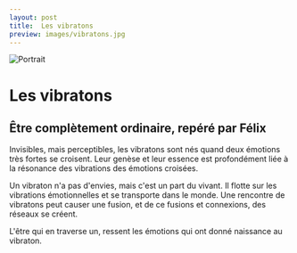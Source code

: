 ```yaml
---
layout: post
title:  Les vibratons
preview: images/vibratons.jpg
---
```


![Portrait](/csf4/images/vibratons.jpg)

# Les vibratons
## Être complètement ordinaire, repéré par Félix
Invisibles, mais perceptibles, les vibratons sont nés quand deux émotions très fortes se croisent. Leur genèse et leur essence est profondément liée à la résonance des vibrations des émotions croisées. 

Un vibraton n'a pas d'envies, mais c'est un part du vivant. Il flotte sur les vibrations émotionnelles et se transporte dans le monde. Une rencontre de vibratons peut causer une fusion, et de ce fusions et connexions, des réseaux se créent. 

L'être qui en traverse un, ressent les émotions qui ont donné naissance au vibraton.   

<!--
### Sa fiche de répérage 

![Fiche](/images/az_f.jpg)

-->
